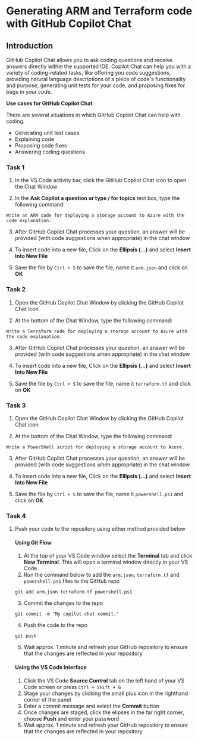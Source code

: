 # Generating ARM and Terraform code with GitHub Copilot Chat

## Introduction

GitHub Copilot Chat allows you to ask coding questions and receive answers directly within the supported IDE. Copilot Chat can help you with a variety of coding-related tasks, like offering you code suggestions, providing natural language descriptions of a piece of code's functionality and purpose, generating unit tests for your code, and proposing fixes for bugs in your code.

**Use cases for GitHub Copilot Chat**

There are several situations in which GitHub Copilot Chat can help with coding.

- Generating unit test cases
- Explaining code
- Proposing code fixes
- Answering coding questions

### Task 1

1. In the VS Code activity bar, click the GitHub Copilot Chat icon to open the Chat Window

2. In the **Ask Copilot a question or type / for topics** text box, type the following command:

```
Write an ARM code for deploying a storage account to Azure with the code explanation.
```

3. After GitHub Copilot Chat processes your question, an answer will be provided (with code suggestions when appropriate) in the chat window

4. To insert code into a new file, Click on the **Ellipsis (...)** and select **Insert Into New File**

5. Save the file by `Ctrl + S` to save the file, name it `arm.json` and click on **OK**

### Task 2

1. Open the GitHub Copilot Chat Window by clicking the GitHub Copilot Chat icon

2. At the bottom of the Chat Window, type the following command:

```
Write a Terraform code for deploying a storage account to Azure with the code explanation.
```

3. After GitHub Copilot Chat processes your question, an answer will be provided (with code suggestions when appropriate) in the chat window

4. To insert code into a new file, Click on the **Ellipsis (...)** and select **Insert Into New File**

5. Save the file by `Ctrl + S` to save the file, name it `terraform.tf` and click on **OK**

### Task 3

1. Open the GitHub Copilot Chat Window by clicking the GitHub Copilot Chat icon

2. At the bottom of the Chat Window, type the following command:

```
Write a PowerShell script for deploying a storage account to Azure.
```

3. After GitHub Copilot Chat processes your question, an answer will be provided (with code suggestions when appropriate) in the chat window

4. To insert code into a new file, Click on the **Ellipsis (...)** and select **Insert Into New File**

5. Save the file by `Ctrl + S` to save the file, name it `powershell.ps1` and click on **OK**

### Task 4

1. Push your code to the repository using either method provided below

    #### Using Git Flow

    1. At the top of your VS Code window select the **Terminal** tab and click **New Terminal**. This will open a terminal window directly in your VS Code.
    2. Run the command below to add the `arm.json`, `terraform.tf` and `powershell.ps1` files to the GitHub repo

    ```
    git add arm.json terraform.tf powershell.ps1
    ```

    3. Commit the changes to the repo

    ```
    git commit -m "My copilot chat commit."
    ```

    4. Push the code to the repo

    ```
    git push
    ```

    5. Wait approx. 1 minute and refresh your GitHub repository to ensure that the changes are reflected in your repository

    #### Using the VS Code Interface

    1. Click the VS Code **Source Control** tab on the left hand of your VS Code screen or press `Ctrl + Shift + G` 
    2. Stage your changes by clicking the small plus icon in the righthand corner of the panel
    3. Enter a commit message and select the **Commit** button
    4. Once changes are staged, click the elipses in the far right corner, choose **Push** and enter your password
    5. Wait approx. 1 minute and refresh your GitHub repository to ensure that the changes are reflected in your repository

